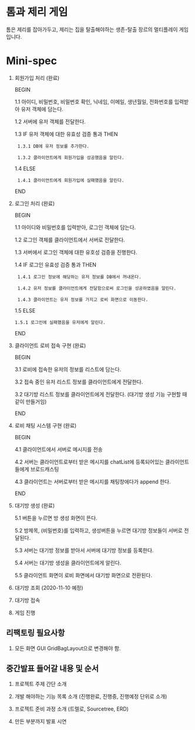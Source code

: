 # 톰과 제리 게임
톰은 제리를 잡아가두고, 제리는 집을 탈출해야하는 생존-탈출 장르의 멀티플레이 게임입니다.

# Mini-spec

1. 회원가입 처리 (완료)

    BEGIN
   	
	1.1 아이디, 비밀번호, 비밀번호 확인, 닉네임, 이메일, 생년월일, 전화번호를 입력받아 유저 객체에 담는다.
   	
	1.2 서버에 유저 객체를 전달한다.
   	
	1.3 IF 유저 객체에 대한 유효성 검증 통과 THEN
   	
        1.3.1 DB에 유저 정보를 추가한다.

        1.3.2 클라이언트에게 회원가입을 성공했음을 알린다.
    
    1.4 ELSE
        
        1.4.1 클라이언트에게 회원가입에 실패했음을 알린다.
    
	END



2. 로그인 처리 (완료)

    BEGIN
   
    1.1 아이디와 비밀번호를 입력받아, 로그인 객체에 담는다.
  
    1.2 로그인 객체를 클라이언트에서 서버로 전달한다.
 
    1.3 서버에서 로그인 객체에 대한 유호성 검증을 진행한다.

    1.4 IF 로그인 유효성 검증 통과 THEN
        
        1.4.1 로그인 정보에 해당하는 유저 정보를 DB에서 꺼내온다.
		
        1.4.2 유저 정보를 클라이언트에게 전달함으로써 로그인을 성공하였음을 알린다.
        
        1.4.3 클라이언트는 유저 정보를 가지고 로비 화면으로 이동한다.
   
    1.5 ELSE
       
	   1.5.1 로그인에 실패했음을 유저에게 알린다.
	
	END


3. 클라이언트 로비 접속 구현 (완료)
    
	BEGIN
	
    3.1 로비에 접속한 유저의 정보를 리스트에 담는다.

	3.2 접속 중인 유저 리스트 정보를 클라이언트에게 전달한다.

	3.2 대기방 리스트 정보를 클라이언트에게 전달한다. (대기방 생성 기능 구현할 때 같이 만들거임)

    END
	

4. 로비 채팅 시스템 구현 (완료)

    BEGIN

    4.1 클라이언트에서 서버로 메시지를 전송

    4.2 서버는 클라이언트로부터 받은 메시지를 chatList에 등록되어있는 클라이언트들에게 브로드캐스팅
	
    4.3 클라이언트는 서버로부터 받은 메시지를 채팅창에다가 append 한다.

    END

5. 대기방 생성 (완료)

    5.1 버튼을 누르면 방 생성 화면이 뜬다.
    
	5.2 방제목, (비밀번호)를 입력하고, 생성버튼을 누르면 대기방 정보들이 서버로 전달된다.
    
	5.3 서버는 대기방 정보를 받아서 서버에 대기방 정보를 등록한다.
    
	5.4 서버는 대기방 생성을 클라이언트에게 알린다.
    
	5.5 클라이언트 화면이 로비 화면에서 대기방 화면으로 전환된다.

6. 대기방 조회 (2020-11-10 예정)

7. 대기방 접속

8. 게임 진행

## 리팩토링 필요사항

1. 모든 화면 GUI GridBagLayout으로 변경해야 함.

## 중간발표 들어갈 내용 및 순서

1. 프로젝트 주제 간단 소개

2. 개발 해야하는 기능 목록 소개 (진행완료, 진행중, 진행예정 단위로 소개)

3. 프로젝트 준비 과정 소개 (트렐로, Sourcetree, ERD)

4. 만든 부분까지 발표 시연